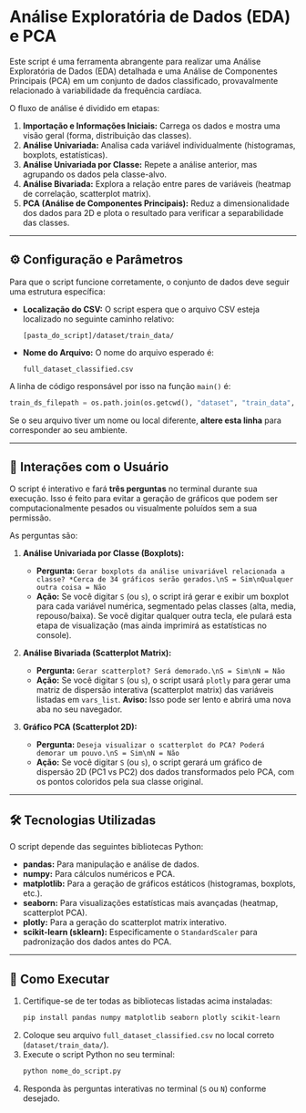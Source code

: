 # Análise Exploratória de Dados (EDA) e PCA

Este script é uma ferramenta abrangente para realizar uma Análise Exploratória de Dados (EDA) detalhada e uma Análise de Componentes Principais (PCA) em um conjunto de dados classificado, provavalmente relacionado à variabilidade da frequência cardíaca.

O fluxo de análise é dividido em etapas:

1.  **Importação e Informações Iniciais:** Carrega os dados e mostra uma visão geral (forma, distribuição das classes).
2.  **Análise Univariada:** Analisa cada variável individualmente (histogramas, boxplots, estatísticas).
3.  **Análise Univariada por Classe:** Repete a análise anterior, mas agrupando os dados pela classe-alvo.
4.  **Análise Bivariada:** Explora a relação entre pares de variáveis (heatmap de correlação, scatterplot matrix).
5.  **PCA (Análise de Componentes Principais):** Reduz a dimensionalidade dos dados para 2D e plota o resultado para verificar a separabilidade das classes.

-----

## ⚙️ Configuração e Parâmetros

Para que o script funcione corretamente, o conjunto de dados deve seguir uma estrutura específica:

  * **Localização do CSV:** O script espera que o arquivo CSV esteja localizado no seguinte caminho relativo:
    ```
    [pasta_do_script]/dataset/train_data/
    ```
  * **Nome do Arquivo:** O nome do arquivo esperado é:
    ```
    full_dataset_classified.csv
    ```

A linha de código responsável por isso na função `main()` é:

```python
train_ds_filepath = os.path.join(os.getcwd(), "dataset", "train_data", "full_dataset_classified.csv")
```

Se o seu arquivo tiver um nome ou local diferente, **altere esta linha** para corresponder ao seu ambiente.

-----

## 💬 Interações com o Usuário

O script é interativo e fará **três perguntas** no terminal durante sua execução. Isso é feito para evitar a geração de gráficos que podem ser computacionalmente pesados ou visualmente poluídos sem a sua permissão.

As perguntas são:

1.  **Análise Univariada por Classe (Boxplots):**

      * **Pergunta:** `Gerar boxplots da análise univariável relacionada a classe? *Cerca de 34 gráficos serão gerados.\nS = Sim\nQualquer outra coisa = Não`
      * **Ação:** Se você digitar `S` (ou `s`), o script irá gerar e exibir um boxplot para cada variável numérica, segmentado pelas classes (alta, media, repouso/baixa). Se você digitar qualquer outra tecla, ele pulará esta etapa de visualização (mas ainda imprimirá as estatísticas no console).

2.  **Análise Bivariada (Scatterplot Matrix):**

      * **Pergunta:** `Gerar scatterplot? Será demorado.\nS = Sim\nN = Não`
      * **Ação:** Se você digitar `S` (ou `s`), o script usará `plotly` para gerar uma matriz de dispersão interativa (scatterplot matrix) das variáveis listadas em `vars_list`. **Aviso:** Isso pode ser lento e abrirá uma nova aba no seu navegador.

3.  **Gráfico PCA (Scatterplot 2D):**

      * **Pergunta:** `Deseja visualizar o scatterplot do PCA? Poderá demorar um pouvo.\nS = Sim\nN = Não`
      * **Ação:** Se você digitar `S` (ou `s`), o script gerará um gráfico de dispersão 2D (PC1 vs PC2) dos dados transformados pelo PCA, com os pontos coloridos pela sua classe original.

-----

## 🛠️ Tecnologias Utilizadas

O script depende das seguintes bibliotecas Python:

  * **pandas:** Para manipulação e análise de dados.
  * **numpy:** Para cálculos numéricos e PCA.
  * **matplotlib:** Para a geração de gráficos estáticos (histogramas, boxplots, etc.).
  * **seaborn:** Para visualizações estatísticas mais avançadas (heatmap, scatterplot PCA).
  * **plotly:** Para a geração do scatterplot matrix interativo.
  * **scikit-learn (sklearn):** Especificamente o `StandardScaler` para padronização dos dados antes do PCA.

-----

## 🚀 Como Executar

1.  Certifique-se de ter todas as bibliotecas listadas acima instaladas:
    ```bash
    pip install pandas numpy matplotlib seaborn plotly scikit-learn
    ```
2.  Coloque seu arquivo `full_dataset_classified.csv` no local correto (`dataset/train_data/`).
3.  Execute o script Python no seu terminal:
    ```bash
    python nome_do_script.py
    ```
4.  Responda às perguntas interativas no terminal (`S` ou `N`) conforme desejado.
